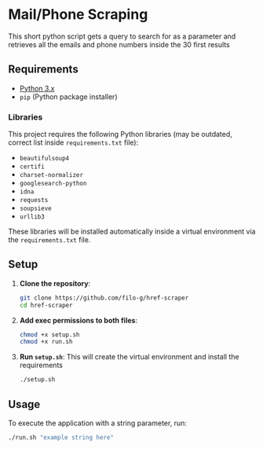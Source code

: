 # Mail/Phone Scraping

This short python script gets a query to search for as a parameter and retrieves all the emails and phone numbers inside the 30 first results


## Requirements

- [Python 3.x](https://www.python.org/downloads/)
- `pip` (Python package installer)

### Libraries

This project requires the following Python libraries (may be outdated, correct list inside `requirements.txt` file):
- `beautifulsoup4`
- `certifi`
- `charset-normalizer`
- `googlesearch-python`
- `idna`
- `requests`
- `soupsieve`
- `urllib3`

These libraries will be installed automatically inside a virtual environment via the `requirements.txt` file.

## Setup

1. **Clone the repository**:
    ```bash
    git clone https://github.com/filo-g/href-scraper
    cd href-scraper
    ```

2. **Add exec permissions to both files**:
    ```bash
    chmod +x setup.sh
    chmod +x run.sh
    ```

3. **Run `setup.sh`**:
   This will create the virtual environment and install the requirements
    ```bash
    ./setup.sh
    ```

## Usage

To execute the application with a string parameter, run:

```bash
./run.sh "example string here"
```
